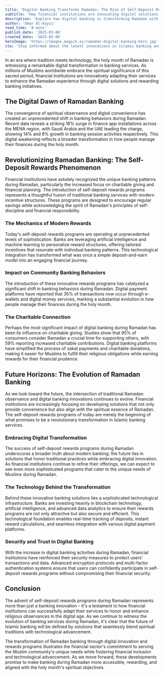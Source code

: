 ```yaml
---
title: 'Digital Banking Transforms Ramadan: The Rise of Self-Deposit Rewards Programs'
subtitle: 'How financial institutions are innovating digital solutions for Ramadan banking'
description: 'Explore how digital banking is transforming Ramadan with innovative solutions and self-deposit rewards programs, reflecting a significant shift in how people manage finances during this spiritual period. Discover insights into the rise of finance apps, AI-driven rewards, and simplified charitable giving platforms.'
author: 'Omar Al-Kaysi'
read_time: '8 mins'
publish_date: '2025-03-06'
created_date: '2025-03-06'
heroImage: 'https://images.magick.ai/ramadan-digital-banking-hero.jpg'
cta: 'Stay informed about the latest innovations in Islamic banking and digital finance - follow us on LinkedIn for regular updates on how technology is transforming religious observances in the modern world.'
---
```


In an era where tradition meets technology, the holy month of Ramadan is witnessing a remarkable digital transformation in banking services. As millions of Muslims worldwide embrace the spiritual significance of this sacred period, financial institutions are innovatively adapting their services to enhance the Ramadan experience through digital solutions and rewarding banking initiatives.

## The Digital Dawn of Ramadan Banking

The convergence of spiritual observance and digital convenience has created an unprecedented shift in banking behaviors during Ramadan. Recent data reveals a striking 18% surge in finance app installations across the MENA region, with Saudi Arabia and the UAE leading the charge, showing 14% and 8% growth in banking session activities respectively. This digital awakening reflects a broader transformation in how people manage their finances during the holy month.

## Revolutionizing Ramadan Banking: The Self-Deposit Rewards Phenomenon

Financial institutions have astutely recognized the unique banking patterns during Ramadan, particularly the increased focus on charitable giving and financial planning. The introduction of self-deposit rewards programs represents a thoughtful fusion of traditional banking services with modern incentive structures. These programs are designed to encourage regular savings while acknowledging the spirit of Ramadan's principles of self-discipline and financial responsibility.

### The Mechanics of Modern Rewards

Today's self-deposit rewards programs are operating at unprecedented levels of sophistication. Banks are leveraging artificial intelligence and machine learning to personalize reward structures, offering tailored incentives that resonate with individual banking patterns. This technological integration has transformed what was once a simple deposit-and-earn model into an engaging financial journey.

### Impact on Community Banking Behaviors

The introduction of these innovative rewards programs has catalyzed a significant shift in banking behaviors during Ramadan. Digital payment platforms have reported that 35% of transactions now occur through e-wallets and digital money services, marking a substantial evolution in how people manage their finances during the holy month.

### The Charitable Connection

Perhaps the most significant impact of digital banking during Ramadan has been its influence on charitable giving. Studies show that 95% of consumers consider Ramadan a crucial time for supporting others, with 59% reporting increased charitable contributions. Digital banking platforms have simplified the process of zakat payments and charitable donations, making it easier for Muslims to fulfill their religious obligations while earning rewards for their financial prudence.

## Future Horizons: The Evolution of Ramadan Banking

As we look toward the future, the intersection of traditional Ramadan observance and digital banking innovations continues to evolve. Financial institutions are increasingly focusing on developing solutions that not only provide convenience but also align with the spiritual essence of Ramadan. The self-deposit rewards programs of today are merely the beginning of what promises to be a revolutionary transformation in Islamic banking services.

### Embracing Digital Transformation

The success of self-deposit rewards programs during Ramadan underscores a broader truth about modern banking: the future lies in solutions that honor traditional practices while embracing digital innovation. As financial institutions continue to refine their offerings, we can expect to see even more sophisticated programs that cater to the unique needs of Muslims during Ramadan.

### The Technology Behind the Transformation

Behind these innovative banking solutions lies a sophisticated technological infrastructure. Banks are investing heavily in blockchain technology, artificial intelligence, and advanced data analytics to ensure their rewards programs are not only attractive but also secure and efficient. This technological foundation enables real-time tracking of deposits, instant reward calculations, and seamless integration with various digital payment platforms.

### Security and Trust in Digital Banking

With the increase in digital banking activities during Ramadan, financial institutions have reinforced their security measures to protect users' transactions and data. Advanced encryption protocols and multi-factor authentication systems ensure that users can confidently participate in self-deposit rewards programs without compromising their financial security.

## Conclusion

The advent of self-deposit rewards programs during Ramadan represents more than just a banking innovation – it's a testament to how financial institutions can successfully adapt their services to honor and enhance religious observances in the digital age. As we continue to witness the evolution of banking services during Ramadan, it's clear that the future of Islamic banking will be defined by solutions that seamlessly blend spiritual traditions with technological advancement.

The transformation of Ramadan banking through digital innovation and rewards programs illustrates the financial sector's commitment to serving the Muslim community's unique needs while fostering financial inclusion and technological advancement. As we move forward, these developments promise to make banking during Ramadan more accessible, rewarding, and aligned with the holy month's spiritual objectives.